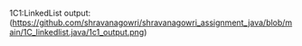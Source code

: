 1C1:LinkedList
output:(https://github.com/shravanagowri/shravanagowri_assignment_java/blob/main/1C_linkedlist.java/1c1_output.png)
